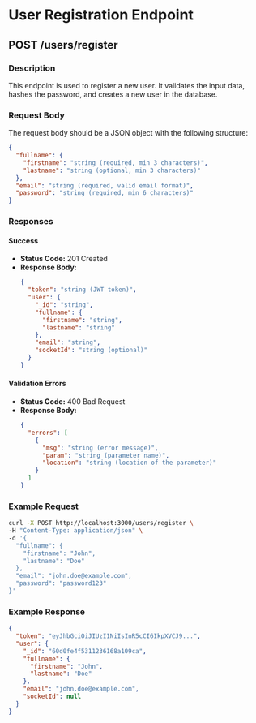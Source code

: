 # User Registration Endpoint

## POST /users/register

### Description
This endpoint is used to register a new user. It validates the input data, hashes the password, and creates a new user in the database.

### Request Body
The request body should be a JSON object with the following structure:
```json
{
  "fullname": {
    "firstname": "string (required, min 3 characters)",
    "lastname": "string (optional, min 3 characters)"
  },
  "email": "string (required, valid email format)",
  "password": "string (required, min 6 characters)"
}
```

### Responses

#### Success
- **Status Code:** 201 Created
- **Response Body:**
  ```json
  {
    "token": "string (JWT token)",
    "user": {
      "_id": "string",
      "fullname": {
        "firstname": "string",
        "lastname": "string"
      },
      "email": "string",
      "socketId": "string (optional)"
    }
  }
  ```

#### Validation Errors
- **Status Code:** 400 Bad Request
- **Response Body:**
  ```json
  {
    "errors": [
      {
        "msg": "string (error message)",
        "param": "string (parameter name)",
        "location": "string (location of the parameter)"
      }
    ]
  }
  ```

### Example Request
```bash
curl -X POST http://localhost:3000/users/register \
-H "Content-Type: application/json" \
-d '{
  "fullname": {
    "firstname": "John",
    "lastname": "Doe"
  },
  "email": "john.doe@example.com",
  "password": "password123"
}'
```

### Example Response
```json
{
  "token": "eyJhbGciOiJIUzI1NiIsInR5cCI6IkpXVCJ9...",
  "user": {
    "_id": "60d0fe4f5311236168a109ca",
    "fullname": {
      "firstname": "John",
      "lastname": "Doe"
    },
    "email": "john.doe@example.com",
    "socketId": null
  }
}
```
